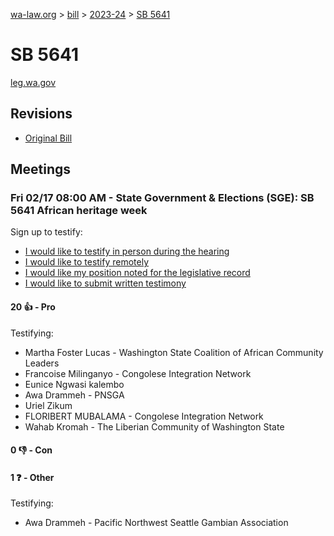 [wa-law.org](/) > [bill](/bill/) > [2023-24](/bill/2023-24/) > [SB 5641](/bill/2023-24/sb/5641/)

# SB 5641
[leg.wa.gov](https://app.leg.wa.gov/billsummary?BillNumber=5641&Year=2023&Initiative=false)

## Revisions
* [Original Bill](1/)

## Meetings
### Fri 02/17 08:00 AM - State Government & Elections (SGE): SB 5641 African heritage week
Sign up to testify:
* [I would like to testify in person during the hearing](https://app.leg.wa.gov/csi/Testifier/Add?chamber=House&mId=30801&aId=152196&caId=21588&tId=1)
* [I would like to testify remotely](https://app.leg.wa.gov/csi/Testifier/Add?chamber=House&mId=30801&aId=152196&caId=21588&tId=2)
* [I would like my position noted for the legislative record](https://app.leg.wa.gov/csi/Testifier/Add?chamber=House&mId=30801&aId=152196&caId=21588&tId=3)
* [I would like to submit written testimony](https://app.leg.wa.gov/csi/Testifier/Add?chamber=House&mId=30801&aId=152196&caId=21588&tId=4)

#### 20 👍 - Pro
Testifying:
* Martha Foster Lucas - Washington State Coalition of African Community Leaders
* Francoise Milinganyo - Congolese Integration Network
* Eunice Ngwasi kalembo
* Awa Drammeh - PNSGA
* Uriel Zikum
* FLORIBERT MUBALAMA - Congolese Integration Network
* Wahab Kromah - The Liberian Community of Washington State

#### 0 👎 - Con

#### 1 ❓ - Other
Testifying:
* Awa Drammeh - Pacific Northwest Seattle Gambian Association
